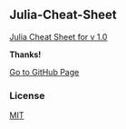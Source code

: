 ## Julia-Cheat-Sheet

[Julia Cheat Sheet for v 1.0](https://cheatsheet.juliadocs.org)

**Thanks!**

[Go to GitHub Page](https://github.com/JuliaDocs/Julia-Cheat-Sheet/)

### License

[MIT](https://github.com/JuliaDocs/Julia-Cheat-Sheet/blob/master/LICENSE)
